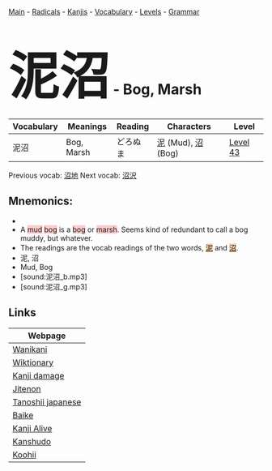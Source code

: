 <style> bigfont {font-size: 100px}</style>
[Main](../README.md) -
[Radicals](../radicals.md) -
[Kanjis](../kanjis.md) -
[Vocabulary](../vocabulary.md) -
[Levels](../levels.md) -
[Grammar](../grammar.md)
# <bigfont> 泥沼</bigfont> - Bog, Marsh 

| Vocabulary | Meanings | Reading | Characters | Level |
| --- | --- | --- | --- | --- |
| 泥沼 | Bog, Marsh | どろぬま |  [泥](../kanjis/泥.md) (Mud), [沼](../kanjis/沼.md) (Bog) | [Level 43](../levels/wk_level43.md) |

Previous vocab: [沼地](沼地.md) Next vocab: [沼沢](沼沢.md) 

## Mnemonics:

* 
* A <span style="background-color:#ffcccb"> mud</span> <span style="background-color:#ffcccb"> bog</span> is a <span style="background-color:#ffcccb"> bog</span> or <span style="background-color:#ffcccb"> marsh</span>. Seems kind of redundant to call a bog muddy, but whatever.
* The readings are the vocab readings of the two words, <span style="background-color:#fed8b1"> [泥](https://jisho.org/search/泥)</span> and <span style="background-color:#fed8b1"> [沼](https://jisho.org/search/沼)</span>.
* 泥, 沼
* Mud, Bog
* [sound:泥沼_b.mp3]
* [sound:泥沼_g.mp3]


## Links 

| Webpage |
| --- |
| [Wanikani          ](https://www.wanikani.com/kanji/泥沼) |
| [Wiktionary        ](https://en.wiktionary.org/wiki/泥沼) |
| [Kanji damage      ](http://www.kanjidamage.com/kanji/search?utf8=✓&q=泥沼) |
| [Jitenon           ](https://jitenon.com/kanji/泥沼) |
| [Tanoshii japanese ](https://www.tanoshiijapanese.com/dictionary/kanji.cfm?k=泥沼) |
| [Baike             ](https://baike.baidu.com/item/泥沼) |
| [Kanji Alive       ](https://app.kanjialive.com/泥沼) |
| [Kanshudo          ](https://www.kanshudo.com/searchmn?q=泥沼) |
| [Koohii            ](https://kanji.koohii.com/study/kanji/泥沼) |
